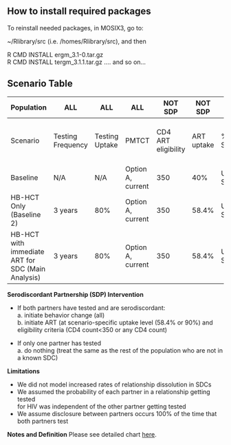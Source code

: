 ## How to install required packages

To reinstall needed packages, in MOSIX3, go to:

~/Rlibrary/src (i.e. /homes/Rlibrary/src), and then

R CMD INSTALL ergm_3.1-0.tar.gz  
R CMD INSTALL tergm_3.1.1.tar.gz ....
and so on...

## Scenario Table


|    Population                                           | **ALL**                 | **ALL**              | **ALL**                      | **NOT SDP**               | **NOT SDP**      | **NOT SDP**                 | **SDP**                   | **SDP**          | **SDP**                     | **SDP**                              |
|---------------------------------------------------------|-------------------------|----------------------|-----------------------------|---------------------------|------------------|-----------------------------|---------------------------|------------------|-----------------------------|--------------------------------------|
|    Scenario                                             |    Testing Frequency    |    Testing Uptake    |    PMTCT                    |    CD4 ART eligibility    |    ART uptake    |    % Virally Suppressed     |    ART CD4 eligibility    |    ART uptake    |    % Virally Suppressed     |    % Reduction in unprotected sex    |
|    Baseline                                             |    N/A                  |    N/A               |    Option A, current        |    350                    |    40%           |    UG: 88%   SA: 85%        |    350                    |    40%           |    UG: 88%   SA: 85%        |    N/A                               |
|    HB-HCT Only (Baseline 2)                             |    3 years              |    80%               |    Option A, current        |    350                    |    58.4%         |    UG: 88%   SA: 85%        |    350                    |    58.4%         |    UG: 88%   SA: 85%        |    63%                               |
|    HB-HCT with immediate ART for SDC (Main Analysis)    |    3 years              |    80%               |    Option A, current        |    350                    |    58.4%         |    UG: 88%   SA: 85%        |    Any CD4                |    90%           |    UG: 88%   SA: 85%        |    63%                               |


**Serodiscordant Partnership (SDP) Intervention**   
  * If both partners have tested and are serodiscordant:    
    a. initiate behavior change (all)    
    b. initiate ART (at scenario-specific uptake level (58.4% or 90%) and 
       eligibility criteria (CD4 count<350 or any CD4 count)  
  
  * If only one partner has tested   
    a. do nothing (treat the same as the rest of the population who are 
       not in a known SDC)
       
**Limitations**    
   * We did not model increased rates of relationship dissolution in SDCs   
   * We assumed the probability of each partner in a relationship getting tested  
     for HIV was independent of the other partner getting tested  
   * We assume disclosure between partners occurs 100% of the time that both partners test  

**Notes and Definition**
  Please see detailed chart [here]().

   
   
